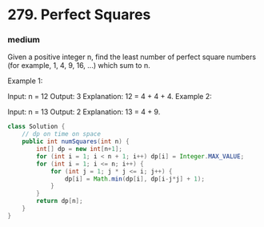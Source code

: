 # 279. Perfect Squares
### medium
Given a positive integer n, find the least number of perfect square numbers (for example, 1, 4, 9, 16, ...) which sum to n.

Example 1:

Input: n = 12
Output: 3 
Explanation: 12 = 4 + 4 + 4.
Example 2:

Input: n = 13
Output: 2
Explanation: 13 = 4 + 9.

```Java
class Solution {
    // dp on time on space
    public int numSquares(int n) {
        int[] dp = new int[n+1];
        for (int i = 1; i < n + 1; i++) dp[i] = Integer.MAX_VALUE;
        for (int i = 1; i <= n; i++) {
            for (int j = 1; j * j <= i; j++) {
                dp[i] = Math.min(dp[i], dp[i-j*j] + 1);
            }
        }
        return dp[n];
    }
}
```